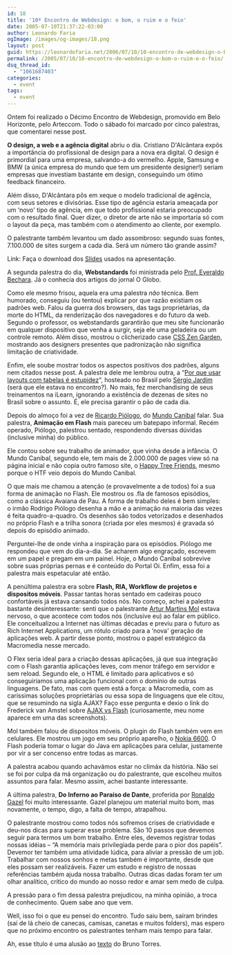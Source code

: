 ```yaml
---
id: 18
title: '10º Encontro de Webdesign: o bom, o ruim e o feio'
date: 2005-07-10T21:37:22-03:00
author: Leonardo Faria
ogImage: /images/og-images/18.png
layout: post
guid: https://leonardofaria.net/2006/07/10/10-encontro-de-webdesign-o-bom-o-ruim-e-o-feio/
permalink: /2005/07/10/10-encontro-de-webdesign-o-bom-o-ruim-e-o-feio/
dsq_thread_id:
  - "1061687403"
categories:
  - event
tags:
  - event
---
```

Ontem foi realizado o Décimo Encontro de Webdesign, promovido em Belo Horizonte, pelo Arteccom. Todo o sábado foi marcado por cinco palestras, que comentarei nesse post. 

**O design, a web e a agência digital** abriu o dia. Cristiano D'Alcântara expôs a importância do profissional de design para a nova era digital. O design é primordial para uma empresa, salvando-a do vermelho. Apple, Samsung e BMW (a única empresa do mundo que tem um presidente designer!) seriam empresas que investiam bastante em design, conseguindo um ótimo feedback financeiro. 

<!--more-->

Além disso, D'Alcântara pôs em xeque o modelo tradicional de agência, com seus setores e divisórias. Esse tipo de agência estaria ameaçada por um &#8216;novo' tipo de agência, em que todo profissional estaria preocupado com o resultado final. Quer dizer, o diretor de arte não se importaria só com o layout da peça, mas também com o atendimento ao cliente, por exemplo. 

O palestrante também levantou um dado assombroso: segundo suas fontes, 7.100.000 de sites surgem a cada dia. Será um número tão grande assim? 

Link: Faça o download dos [Slides](http://www.vivadigital.com.br/arquivos/palestra.zip "palestra.zip") usados na apresentação. 

A segunda palestra do dia, **Webstandards** foi ministrada pelo [Prof. Everaldo Bechara](mailto:bechara@ilearn.com.br "Link para seu email"). Já o conhecia dos artigos do jornal O Globo. 

Como ele mesmo frisou, aquela era uma palestra _não_ técnica. Bem humorado, conseguiu (ou tentou) explicar por que razão existiam os padrões web. Falou da guerra dos browsers, das tags proprietárias, da morte do HTML, da renderização dos navegadores e do futuro da web. Segundo o professor, os webstandards garantirão que meu site funcionarão em qualquer dispositivo que venha a surgir, seja ele uma geladeira ou um controle remoto. Além disso, mostrou o clicherizado case [CSS Zen Garden](http://www.csszengarden.com), mostrando aos designers presentes que padronização não significa limitação de criatividade.

Enfim, ele soube mostrar todos os aspectos positivos dos padrões, alguns nem citados nesse post. A palestra dele me lembrou outra, a &#8220;[Por que usar layouts com tabelas é estupidez](http://www.plasmadesign.com.br/stupidtables/)&#8220;, hosteado no Brasil pelo [Sérgio Jardim](http://www.plasmadesign.com.br) (será que ele estava no encontro?). No mais, fez merchandising de seus treinamentos na iLearn, ignorando a existência de dezenas de sites no Brasil sobre o assunto. É, ele precisa garantir o pão de cada dia. 

Depois do almoço foi a vez de [Ricardo Piólogo](piologo@hotmail.com), do [Mundo Canibal](http://www.mundocanibal.com.br) falar. Sua palestra, **Animação em Flash** mais pareceu um batepapo informal. Recém operado, Piólogo, palestrou sentado, respondendo diversas dúvidas (inclusive minha) do público. 

Ele contou sobre seu trabalho de animador, que vinha desde a infância. O Mundo Canibal, segundo ele, tem mais de 2.000.000 de pages view só na página inicial e não copia outro famoso site, o [Happy Tree Friends](http://www.happytreefriends.com), mesmo porque o HTF veio depois do Mundo Canibal. 

O que mais me chamou a atenção (e provavelmente a de todos) foi a sua forma de animação no Flash. Ele mostrou os .fla de famosos episódios, como a clássica Avaiana de Pau. A forma de trabalho deles é bem simples: o irmão Rodrigo Piólogo desenha a mão e a animação na maioria das vezes é feita quadro-a-quadro. Os desenhos são todos vetorizados e desenhados no próprio Flash e a trilha sonora (criada por eles mesmos) é gravada só depois do episódio animado. 

Perguntei-lhe de onde vinha a inspiração para os episódios. Piólogo me respondeu que vem do dia-a-dia. Se acharem algo engraçado, escrevem em um papel e pregam em um painel. Hoje, o Mundo Canibal sobrevive sobre suas próprias pernas e é conteúdo do Portal Oi. Enfim, essa foi a palestra mais espetacular até então. 

A penúltima palestra era sobre **Flash, RIA, Workflow de projetos e dispositos móveis**. Passar tantas horas sentado em cadeiras pouco confortáveis já estava cansando todos nós. No começo, achei a palestra bastante desinteressante: senti que o palestrante [Artur Martins Mol](mailto:arturmol@ipec.pro.br "link para seu email") estava nervoso, o que acontece com todos nós (inclusive eu) ao falar em público. Ele conceitualizou a Internet nas últimas décadas e previu para o futuro as Rich Internet Applications, um rótulo criado para a &#8216;nova' geração de aplicações web. A partir desse ponto, mostrou o papel estratégico da Macromedia nesse mercado. 

O Flex seria ideal para a criação dessas aplicações, já que sua integração com o Flash garantia aplicações leves, com menor tráfego em servidor e sem reload. Segundo ele, o HTML é limitado para aplicativos e só conseguiriamos uma aplicação funcional com o domínio de outras linguagens. De fato, mas com quem está a força: a Macromedia, com as caríssimas soluções proprietárias ou essa sopa de linguagens que ele citou, que se resumindo na sigla AJAX? Faço esse pergunta e dexio o link do Frederick van Amstel sobre [AJAX vs Flash](http://www.usabilidoido.com.br/ajax_vai_desifentar_o_flash.html) (curiosamente, meu nome aparece em uma das screenshots).

Mol também falou de dispositos móveis. O plugin do Flash também vem em celulares. Ele mostrou um jogo em seu próprio aparelho, o [Nokia 6600](http://www.nokia.com/nokia/0,4879,33210,00.html). O Flash poderia tomar o lugar do Java em aplicações para celular, justamente por vir a ser concenso entre todas as marcas. 

A palestra acabou quando achavámos estar no climáx da história. Não sei se foi por culpa da má organização ou do palestrante, que escolheu muitos assuntos para falar. Mesmo assim, achei bastante interessante. 

A última palestra, **Do Inferno ao Paraíso de Dante**, proferida por [Ronaldo Gazel](mailto:gazel@bhtec.com.br) foi muito interessante. Gazel planejou um material muito bom, mas novamente, o tempo, digo, a falta de tempo, atrapalhou. 

O palestrante mostrou como todos nós sofremos crises de criatividade e deu-nos dicas para superar esse problema. São 10 passos que devemos seguir para termos um bom trabalho. Entre eles, devemos registrar todas nossas idéias – &#8220;A memória mais privilegiada perde para o pior dos papéis&#8221;. Devemor ter também uma atividade lúdica, para aliviar a pressão de um job. Trabalhar com nossos sonhos e metas também é importante, desde que eles possam ser realizáveis. Fazer um estudo e registro de nossas referências também ajuda nossa trabalho. Outras dicas dadas foram ter um olhar analítico, crítico do mundo ao nosso redor e amar sem medo de culpa. 

A pressão para o fim dessa palestra prejudicou, na minha opinião, a troca de conhecimento. Quem sabe ano que vem. 

Well, isso foi o que eu pensei do encontro. Tudo saiu bem, saíram brindes (saí de lá cheio de canecas, camisas, canetas e muitos folders), mas espero que no próximo encontro os palestrantes tenham mais tempo para falar. 

Ah, esse título é uma alusão ao [texto](http://www.brunotorres.net/web/10-ewd-impressoes) do Bruno Torres.
